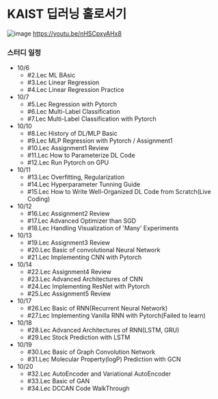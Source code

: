 # KAIST 딥러닝 홀로서기
![image](https://user-images.githubusercontent.com/65642065/194006085-6fb99a62-2166-4b84-a13d-3f3311235588.png)
https://youtu.be/nHSCpxyAHx8

### 스터디 일정
* 10/6 
  * #2.Lec ML BAsic
  * #3.Lec Linear Regression
  * #4.Lec Linear Regression Practice
* 10/7 
  * #5.Lec Regression with Pytorch
  * #6.Lec Multi-Label Classification
  * #7.Lec Multi-Label Classification with Pytorch
* 10/10 
  * #8.Lec History of DL/MLP Basic
  * #9.Lec MLP Regression with Pytorch / Assignment1
  * #10.Lec Assignment1 Review
  * #11.Lec How to Parameterize DL Code
  * #12.Lec Run Pytorch on GPU
* 10/11
  * #13.Lec Overfitting, Regularization
  * #14.Lec Hyperparameter Tunning Guide
  * #15.Lec How to Write Well-Organized DL Code from Scratch(Live Coding)
* 10/12 
  * #16.Lec Assignment2 Review
  * #17.Lec Advanced Optimizer than SGD
  * #18.Lec Handling Visualization of 'Many' Experiments
* 10/13
  * #19.Lec Assignment3 Review
  * #20.Lec Basic of convolutional Neural Network
  * #21.Lec Implementing CNN with Pytorch
* 10/14 
  * #22.Lec Assignment4 Review
  * #23.Lec Advanced Architectures of CNN
  * #24.Lec Implementing ResNet with Pytorch
  * #25.Lec Assignment5 Review
* 10/17 
  * #26.Lec Basic of RNN(Recurrent Neural Network)
  * #27.Lec Implementing Vanilla RNN with Pytorch(Failed to learn)
* 10/18
  * #28.Lec Advanced Architectures of RNN(LSTM, GRU)
  * #29.Lec Stock Prediction with LSTM
* 10/19 
  * #30.Lec Basic of Graph Convolution Network 
  * #31.Lec Molecular Property(logP) Prediction with GCN
* 10/20
  * #32.Lec AutoEncoder and Variational AutoEncoder
  * #33.Lec Basic of GAN
  * #34.Lec DCCAN Code WalkThrough
